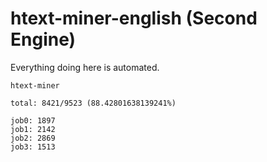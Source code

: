 # htext-miner-english (Second Engine)

Everything doing here is automated.

```
htext-miner

total: 8421/9523 (88.42801638139241%)

job0: 1897
job1: 2142
job2: 2869
job3: 1513
```